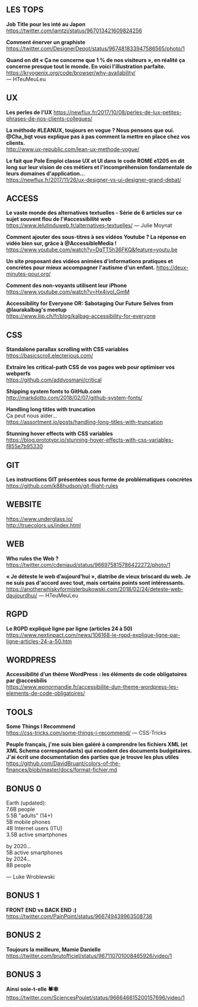 ## LES TOPS

**Job Title pour les inté au Japon**  
https://twitter.com/iamtzi/status/967013421609824256

**Comment énerver un graphiste**  
https://twitter.com/DesignerDepot/status/967481833947586565/photo/1

**Quand on dit « Ça ne concerne que 1 % de nos visiteurs », en réalité ça concerne presque tout le monde. En voici l'illustration parfaite.**  
https://kryogenix.org/code/browser/why-availability/  
— HTeuMeuLeu


## UX

**Les perles de l'UX**
https://newflux.fr/2017/10/08/perles-de-lux-petites-phrases-de-nos-clients-collegues/

**La méthode #LEANUX, toujours en vogue ? Nous pensons que oui. @Cha_bqt vous explique pas à pas comment la mettre en place chez vos clients.**  
http://www.ux-republic.com/lean-ux-methode-vogue/

**Le fait que Pole Emploi classe UX et UI dans le code ROME e1205 en dit long sur leur vision de ces métiers et l'incompréhension fondamentale de leurs domaines d'application...**  
https://newflux.fr/2017/11/26/ux-designer-vs-ui-designer-grand-debat/


## ACCESS

**Le vaste monde des alternatives textuelles - Série de 6 articles sur ce sujet souvent flou de l'#accessibilité web**  
https://www.lelutinduweb.fr/alternatives-textuelles/ — Julie Moynat

**Comment ajouter des sous-titres à ses vidéos Youtube ? La réponse en vidéo bien sur, grâce à @AccessibleMedia !**  
https://www.youtube.com/watch?v=DqTT5h36FKQ&feature=youtu.be

**Un site proposant des vidéos animées d'informations pratiques et concrètes pour mieux accompagner l'autisme d'un enfant.**  https://deux-minutes-pour.org/

**Comment des non-voyants utilisent leur iPhone**  
https://www.youtube.com/watch?v=Hx4ivoI_GmM

**Accessibility for Everyone OR: Sabotaging Our Future Selves from @laurakalbag's meetup**  
https://www.liip.ch/fr/blog/kalbag-accessibility-for-everyone


## CSS

**Standalone parallax scrolling with CSS variables**  
https://basicscroll.electerious.com/

**Extraire les critical-path CSS de vos pages web pour optimiser vos webperfs**  
https://github.com/addyosmani/critical

**Shipping system fonts to GitHub.com**  
http://markdotto.com/2018/02/07/github-system-fonts/

**Handling long titles with truncation**  
Ça peut nous aider...  
https://assortment.io/posts/handling-long-titles-with-truncation

**Stunning hover effects with CSS variables**  
https://blog.prototypr.io/stunning-hover-effects-with-css-variables-f855e7b95330


## GIT 

**Les instructions GIT présentées sous forme de problématiques concrètes**  
https://github.com/k88hudson/git-flight-rules


## WEBSITE

https://www.underglass.io/  
http://truecolors.us/index.html  

## WEB

**Who rules the Web ?**  
https://twitter.com/cdeniaud/status/966975815786422272/photo/1

**« Je déteste le web d’aujourd’hui », diatribe de vieux briscard du web. Je ne suis pas d'accord avec tout, mais certains points sont intéressants.**  
https://anotherwhiskyformisterbukowski.com/2018/02/24/deteste-web-daujourdhui/  — HTeuMeuLeu  


## RGPD

**Le RGPD expliqué ligne par ligne (articles 24 à 50)**  
https://www.nextinpact.com/news/106168-le-rgpd-explique-ligne-par-ligne-articles-24-a-50.htm


## WORDPRESS

**Accessibilité d’un thème WordPress : les éléments de code obligatoires par @accesbilis**  
https://www.wpnormandie.fr/accessibilite-dun-theme-wordpress-les-elements-de-code-obligatoires/


## TOOLS

**Some Things I Recommend**  
https://css-tricks.com/some-things-i-recommend/ — CSS-Tricks

**Peuple français, j'me suis bien galéré à comprendre les fichiers XML (et XML Schema correspondants) qui encodent des documents budgétaires. J'ai écrit une documentation des parties que je trouve les plus utiles**  
https://github.com/DavidBruant/colors-of-the-finances/blob/master/docs/format-fichier.md


## BONUS 0

Earth (updated):  
7.6B people  
5.5B "adults" (14+)  
5B mobile phones  
4B Internet users (ITU)  
3.5B active smartphones  

by 2020…  
5B active smartphones  
by 2024…   
8B people  
  
— Luke Wroblewski  

## BONUS 1

**FRONT END vs BACK END :)**  
https://twitter.com/PainPoint/status/966749439963508736


## BONUS 2 

**Toujours la meilleure, Mamie Danielle**  
https://twitter.com/brutofficiel/status/967110701008465926/video/1


## BONUS 3 

**Ainsi soie-t-elle 🕷️🕸️**  
https://twitter.com/SciencesPoulet/status/966646615200157696/video/1

